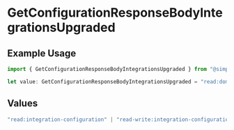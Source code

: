 # GetConfigurationResponseBodyIntegrationsUpgraded

## Example Usage

```typescript
import { GetConfigurationResponseBodyIntegrationsUpgraded } from "@simplesagar/vercel/models/getconfigurationop.js";

let value: GetConfigurationResponseBodyIntegrationsUpgraded = "read:domain";
```

## Values

```typescript
"read:integration-configuration" | "read-write:integration-configuration" | "read:deployment" | "read-write:deployment" | "read-write:deployment-check" | "read:project" | "read-write:project" | "read-write:project-env-vars" | "read-write:global-project-env-vars" | "read:team" | "read:user" | "read-write:log-drain" | "read:domain" | "read-write:domain" | "read-write:edge-config" | "read-write:otel-endpoint" | "read:monitoring" | "read-write:integration-resource"
```